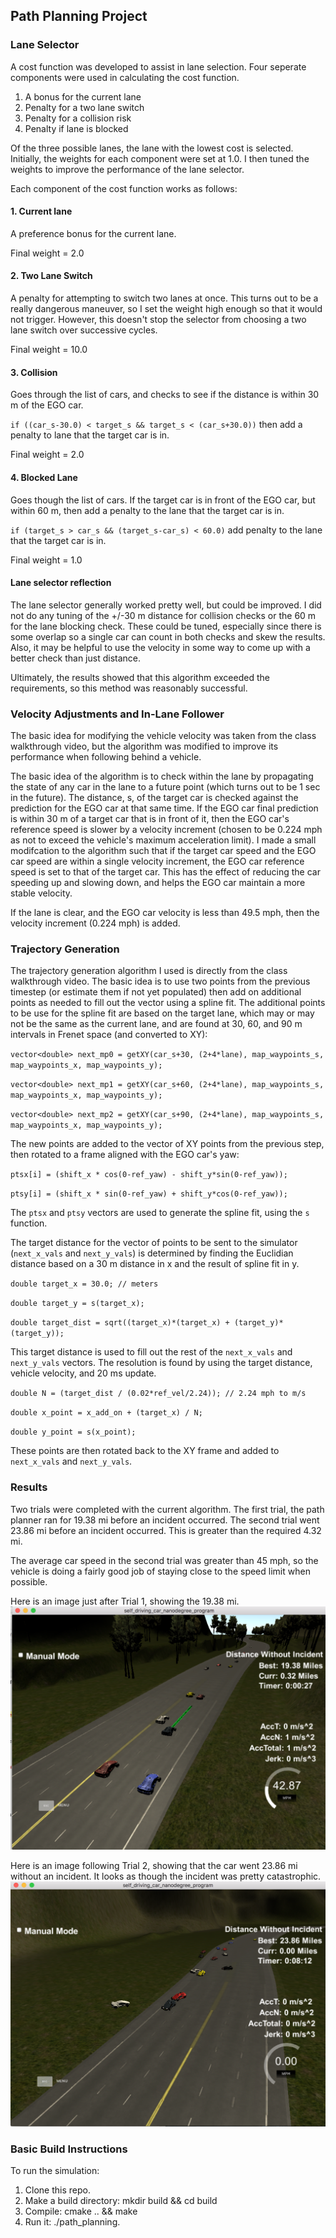 ## Path Planning Project

### Lane Selector 
A cost function was developed to assist in lane selection. Four seperate components were used in calculating the cost function. 

1. A bonus for the current lane
2. Penalty for a two lane switch 
3. Penalty for a collision risk
4. Penalty if lane is blocked

Of the three possible lanes, the lane with the lowest cost is selected. Initially, the weights for each component were set at 1.0. I then tuned the weights to improve the performance of the lane selector. 

Each component of the cost function works as follows:

#### 1. Current lane
A preference bonus for the current lane.  

Final weight = 2.0

#### 2. Two Lane Switch
A penalty for attempting to switch two lanes at once. This turns out to be a really dangerous maneuver, so I set the weight high enough so that it would not trigger. However, this doesn't stop the selector from choosing a two lane switch over successive cycles. 

Final weight = 10.0

#### 3. Collision
Goes through the list of cars, and checks to see if the distance is within 30 m of the EGO car. 

`if ((car_s-30.0) < target_s && target_s < (car_s+30.0))`
then add a penalty to lane that the target car is in. 
                                                            
Final weight = 2.0

#### 4. Blocked Lane
Goes though the list of cars. If the target car is in front of the EGO car, but within 60 m, then add a penalty to the lane that the target car is in.  

`if (target_s > car_s && (target_s-car_s) < 60.0)`
add penalty to the lane that the target car is in. 
              
Final weight = 1.0

#### Lane selector reflection
The lane selector generally worked pretty well, but could be improved. I did not do any tuning of the +/-30 m distance for collision checks or the 60 m for the lane blocking check. These could be tuned, especially since there is some overlap so a single car can count in both checks and skew the results. Also, it may be helpful to use the velocity in some way to come up with a better check than just distance. 

Ultimately, the results showed that this algorithm exceeded the requirements, so this method was reasonably successful.  


### Velocity Adjustments and In-Lane Follower 
The basic idea for modifying the vehicle velocity was taken from the class walkthrough video, but the algorithm was modified to improve its performance when following behind a vehicle. 

The basic idea of the algorithm is to check within the lane by propagating the state of any car in the lane to a future point (which turns out to be 1 sec in the future). The distance, s, of the target car is checked against the prediction for the EGO car at that same time. If the EGO car final prediction is within 30 m of a target car that is in front of it, then the EGO car's reference speed is slower by a velocity increment (chosen to be 0.224 mph as not to exceed the vehicle's maximum acceleration limit). I made a small modifcation to the algorithm such that if the target car speed and the EGO car speed are within a single velocity increment, the EGO car reference speed is set to that of the target car. This has the effect of reducing the car speeding up and slowing down, and helps the EGO car maintain a more stable velocity. 

If the lane is clear, and the EGO car velocity is less than 49.5 mph, then the velocity increment (0.224 mph) is added. 
          

### Trajectory Generation
The trajectory generation algorithm I used is directly from the class walkthrough video. The basic idea is to use two points from the previous timestep (or estimate them if not yet populated) then add on additional points as needed to fill out the vector using a spline fit. The additional points to be use for the spline fit are based on the target lane, which may or may not be the same as the current lane, and are found at 30, 60, and 90 m intervals in Frenet space (and converted to XY):

`vector<double> next_mp0 = getXY(car_s+30, (2+4*lane), map_waypoints_s, map_waypoints_x, map_waypoints_y);`

`vector<double> next_mp1 = getXY(car_s+60, (2+4*lane), map_waypoints_s, map_waypoints_x, map_waypoints_y);`

`vector<double> next_mp2 = getXY(car_s+90, (2+4*lane), map_waypoints_s, map_waypoints_x, map_waypoints_y);`

The new points are added to the vector of XY points from the previous step, then rotated to a frame aligned with the EGO car's yaw:

`ptsx[i] = (shift_x * cos(0-ref_yaw) - shift_y*sin(0-ref_yaw));`
                
`ptsy[i] = (shift_x * sin(0-ref_yaw) + shift_y*cos(0-ref_yaw));`

The `ptsx` and `ptsy` vectors are used to generate the spline fit, using the `s` function. 

The target distance for the vector of points to be sent to the simulator (`next_x_vals` and `next_y_vals`) is determined by finding the Euclidian distance based on a 30 m distance in x and the result of spline fit in y. 
         
`double target_x = 30.0; // meters`

`double target_y = s(target_x);`

`double target_dist = sqrt((target_x)*(target_x) + (target_y)*(target_y));`
 
This target distance is used to fill out the rest of the `next_x_vals` and `next_y_vals` vectors. The resolution is found by using the target distance, vehicle velocity, and 20 ms update. 

`double N = (target_dist / (0.02*ref_vel/2.24)); // 2.24 mph to m/s`

`double x_point = x_add_on + (target_x) / N;`

`double y_point = s(x_point);`
                
These points are then rotated back to the XY frame and added to `next_x_vals` and `next_y_vals`. 

### Results 
Two trials were completed with the current algorithm. The first trial, the path planner ran for 19.38 mi before an incident occurred. The second trial went 23.86 mi before an incident occurred. This is greater than the required 4.32 mi. 

The average car speed in the second trial was greater than 45 mph, so the vehicle is doing a fairly good job of staying close to the speed limit when possible. 

Here is an image just after Trial 1, showing the 19.38 mi.
![img1](/images/img19.png "Trial 1")

Here is an image following Trial 2, showing that the car went 23.86 mi without an incident. It looks as though the incident was pretty catastrophic. 
![img2](/images/img24.png "Trial 2")


### Basic Build Instructions
To run the simulation:
1. Clone this repo.
2. Make a build directory: mkdir build && cd build
3. Compile: cmake .. && make
4. Run it: ./path_planning.
